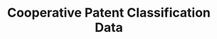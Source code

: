 ---
layout: default
bigquery: https://console.cloud.google.com/bigquery?p=patents-public-data&d=cpc&page=dataset
citation: '“Cooperative Patent Classification” by the EPO and USPTO, for public use. '
contributors: EPO, USPTO
cost: None
description: Cooperative Patent Classification Data contains the scheme and definitions
  of the Cooperative Patent Classification system for classifying patent documents.
  The CPC is the result of a partnership between the EPO and the USPTO in their joint
  effort to develop a common, internationally compatible classification system for
  technical documents, in particular patent publications, which will be used by both
  offices in the patent granting process
documentation: https://www.cooperativepatentclassification.org/cpcSchemeAndDefinitions
last_edit: Mon, 04 Apr 2022 19:07:06 GMT
location: https://www.cooperativepatentclassification.org/index
maintained_by: USPTO, EPO
schema_fields: '[''child_groups'', ''breakdown_code'', ''ipc_concordant'', ''informativeReferences'',
  ''titlePart'', ''children'', ''date_revised'', ''breakdownCode'', ''status'', ''limitingReferences'',
  ''definition'', ''ipcConcordant'', ''title_part'', ''application_references'', ''notAllocatable'',
  ''dateRevised'', ''level'', ''sizeCache'', ''synonyms'', ''residual_references'',
  ''parents'', ''additional_only'', ''symbol'', ''titleFull'', ''title_full'', ''limiting_references'',
  ''applicationReferences'', ''childGroups'', ''residualReferences'', ''informative_references'',
  ''not_allocatable'', ''glossary'']'
shortname: cooperative_patent_classification
tags:
- patents
- science
title: Cooperative Patent Classification Data
uuid: 984374a7-16e9-4b35-9445-458daceb01bf
---